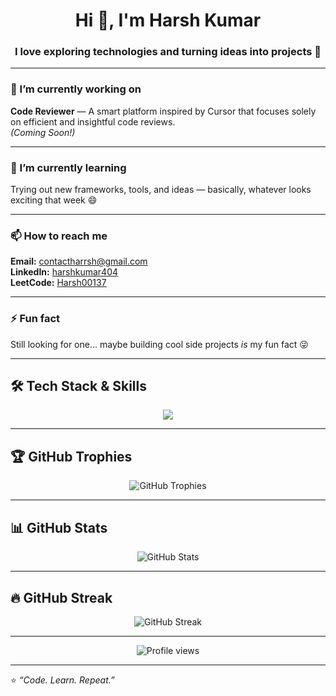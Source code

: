 <h1 align="center">Hi 👋, I'm Harsh Kumar</h1>
<h3 align="center">I love exploring technologies and turning ideas into projects 🚀</h3>

---

### 🔭 I’m currently working on
**Code Reviewer** — A smart platform inspired by Cursor that focuses solely on efficient and insightful code reviews.  
*(Coming Soon!)*

---

### 🌱 I’m currently learning
Trying out new frameworks, tools, and ideas — basically, whatever looks exciting that week 😄

---

### 📫 How to reach me
**Email:** [contactharrsh@gmail.com](mailto:contactharrsh@gmail.com)  
**LinkedIn:** [harshkumar404](https://www.linkedin.com/in/harshkumar404)  
**LeetCode:** [Harsh00137](https://leetcode.com/Harsh00137)

---

### ⚡ Fun fact
Still looking for one... maybe building cool side projects *is* my fun fact 😜

---

## 🛠️ Tech Stack & Skills
<p align="center">
  <img src="https://skillicons.dev/icons?i=arduino,html,css,mysql,github,js,react,nodejs,python&perline=6" />
</p>

---

## 🏆 GitHub Trophies
<p align="center">
  <img src="https://github-profile-trophy.vercel.app/?username=harshkumar&theme=onedark&no-frame=true&margin-w=10" alt="GitHub Trophies" />
</p>

---

## 📊 GitHub Stats
<p align="center">
  <img src="https://github-readme-stats.vercel.app/api?username=harshkumar&show_icons=true&theme=radical" alt="GitHub Stats" />
</p>

---

## 🔥 GitHub Streak
<p align="center">
  <img src="https://streak-stats.demolab.com?user=harshkumar&theme=radical&hide_border=true" alt="GitHub Streak" />
</p>

---

<p align="center">
  <img src="https://komarev.com/ghpvc/?username=harshkumar&label=Profile%20views&color=0e75b6&style=flat" alt="Profile views" />
</p>

---
⭐️ *“Code. Learn. Repeat.”*  
